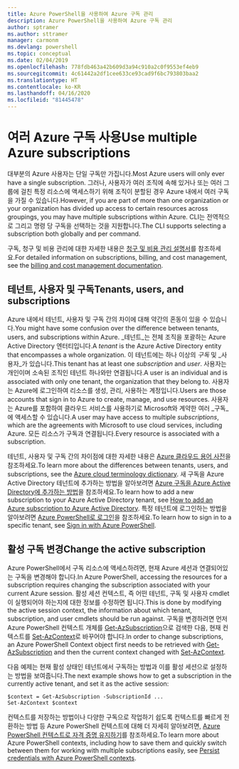```yaml
---
title: Azure PowerShell을 사용하여 Azure 구독 관리
description: Azure PowerShell을 사용하여 Azure 구독 관리
author: sptramer
ms.author: sttramer
manager: carmonm
ms.devlang: powershell
ms.topic: conceptual
ms.date: 02/04/2019
ms.openlocfilehash: 778fdb463a42b609d3a94c910a2c0f9553ef4eb9
ms.sourcegitcommit: 4c61442a2df1cee633ce93cad9f6bc793803baa2
ms.translationtype: HT
ms.contentlocale: ko-KR
ms.lasthandoff: 04/16/2020
ms.locfileid: "81445478"
---
```

# <a name="use-multiple-azure-subscriptions"></a><span data-ttu-id="e7823-103">여러 Azure 구독 사용</span><span class="sxs-lookup"><span data-stu-id="e7823-103">Use multiple Azure subscriptions</span></span>

<span data-ttu-id="e7823-104">대부분의 Azure 사용자는 단일 구독만 가집니다.</span><span class="sxs-lookup"><span data-stu-id="e7823-104">Most Azure users will only ever have a single subscription.</span></span> <span data-ttu-id="e7823-105">그러나, 사용자가 여러 조직에 속해 있거나 또는 여러 그룹에 걸친 특정 리소스에 액세스하기 위해 조직이 분할된 경우 Azure 내에서 여러 구독을 가질 수 있습니다.</span><span class="sxs-lookup"><span data-stu-id="e7823-105">However, if you are part of more than one organization or your organization has divided up access to certain resources across groupings, you may have multiple subscriptions within Azure.</span></span> <span data-ttu-id="e7823-106">CLI는 전역적으로 그리고 명령 당 구독을 선택하는 것을 지원합니다.</span><span class="sxs-lookup"><span data-stu-id="e7823-106">The CLI supports selecting a subscription both globally and per command.</span></span>

<span data-ttu-id="e7823-107">구독, 청구 및 비용 관리에 대한 자세한 내용은 [청구 및 비용 관리 설명서](/azure/billing/)를 참조하세요.</span><span class="sxs-lookup"><span data-stu-id="e7823-107">For detailed information on subscriptions, billing, and cost management, see the [billing and cost management documentation](/azure/billing/).</span></span>

## <a name="tenants-users-and-subscriptions"></a><span data-ttu-id="e7823-108">테넌트, 사용자 및 구독</span><span class="sxs-lookup"><span data-stu-id="e7823-108">Tenants, users, and subscriptions</span></span>

<span data-ttu-id="e7823-109">Azure 내에서 테넌트, 사용자 및 구독 간의 차이에 대해 약간의 혼동이 있을 수 있습니다.</span><span class="sxs-lookup"><span data-stu-id="e7823-109">You might have some confusion over the difference between tenants, users, and subscriptions within Azure.</span></span> <span data-ttu-id="e7823-110">_테넌트_는 전체 조직을 포괄하는 Azure Active Directory 엔터티입니다.</span><span class="sxs-lookup"><span data-stu-id="e7823-110">A _tenant_ is the Azure Active Directory entity that encompasses a whole organization.</span></span> <span data-ttu-id="e7823-111">이 테넌트에는 하나 이상의 _구독_ 및 _사용자_가 있습니다.</span><span class="sxs-lookup"><span data-stu-id="e7823-111">This tenant has at least one _subscription_ and _user_.</span></span> <span data-ttu-id="e7823-112">사용자는 개인이며 소속된 조직인 테넌트 하나와만 연결됩니다.</span><span class="sxs-lookup"><span data-stu-id="e7823-112">A user is an individual and is associated with only one tenant, the organization that they belong to.</span></span> <span data-ttu-id="e7823-113">사용자는 Azure에 로그인하여 리소스를 생성, 관리, 사용하는 계정입니다.</span><span class="sxs-lookup"><span data-stu-id="e7823-113">Users are those accounts that sign in to Azure to create, manage, and use resources.</span></span>
<span data-ttu-id="e7823-114">사용자는 Azure를 포함하여 클라우드 서비스를 사용하기로 Microsoft와 계약한 여러 _구독_에 액세스할 수 있습니다.</span><span class="sxs-lookup"><span data-stu-id="e7823-114">A user may have access to multiple _subscriptions_, which are the agreements with Microsoft to use cloud services, including Azure.</span></span> <span data-ttu-id="e7823-115">모든 리소스가 구독과 연결됩니다.</span><span class="sxs-lookup"><span data-stu-id="e7823-115">Every resource is associated with a subscription.</span></span>

<span data-ttu-id="e7823-116">테넌트, 사용자 및 구독 간의 차이점에 대한 자세한 내용은 [Azure 클라우드 용어 사전](/azure/azure-glossary-cloud-terminology)을 참조하세요.</span><span class="sxs-lookup"><span data-stu-id="e7823-116">To learn more about the differences between tenants, users, and subscriptions, see the [Azure cloud terminology dictionary](/azure/azure-glossary-cloud-terminology).</span></span>  <span data-ttu-id="e7823-117">새 구독을 Azure Active Directory 테넌트에 추가하는 방법을 알아보려면 [Azure 구독을 Azure Active Directory에 추가하는 방법](/azure/active-directory/active-directory-how-subscriptions-associated-directory)을 참조하세요.</span><span class="sxs-lookup"><span data-stu-id="e7823-117">To learn how to add a new subscription to your Azure Active Directory tenant, see [How to add an Azure subscription to Azure Active Directory](/azure/active-directory/active-directory-how-subscriptions-associated-directory).</span></span>
<span data-ttu-id="e7823-118">특정 테넌트에 로그인하는 방법을 알아보려면 [Azure PowerShell로 로그인](/powershell/azure/authenticate-azureps)을 참조하세요.</span><span class="sxs-lookup"><span data-stu-id="e7823-118">To learn how to sign in to a specific tenant, see [Sign in with Azure PowerShell](/powershell/azure/authenticate-azureps).</span></span>

## <a name="change-the-active-subscription"></a><span data-ttu-id="e7823-119">활성 구독 변경</span><span class="sxs-lookup"><span data-stu-id="e7823-119">Change the active subscription</span></span>

<span data-ttu-id="e7823-120">Azure PowerShell에서 구독 리소스에 액세스하려면, 현재 Azure 세션과 연결되어있는 구독을 변경해야 합니다.</span><span class="sxs-lookup"><span data-stu-id="e7823-120">In Azure PowerShell, accessing the resources for a subscription requires changing the subscription associated with your current Azure session.</span></span>
<span data-ttu-id="e7823-121">활성 세션 컨텍스트, 즉 어떤 테넌트, 구독 및 사용자 cmdlet이 실행되어야 하는지에 대한 정보를 수정하면 됩니다.</span><span class="sxs-lookup"><span data-stu-id="e7823-121">This is done by modifying the active session context, the information about which tenant, subscription, and user cmdlets should be run against.</span></span>
<span data-ttu-id="e7823-122">구독을 변경하려면 먼저 Azure PowerShell 컨텍스트 개체를 [Get-AzSubscription](/powershell/module/az.accounts/get-azsubscription)으로 검색한 다음, 현재 컨텍스트를 [Set-AzContext](/powershell/module/az.accounts/set-azcontext)로 바꾸어야 합니다.</span><span class="sxs-lookup"><span data-stu-id="e7823-122">In order to change subscriptions, an Azure PowerShell Context object first needs to be retrieved with [Get-AzSubscription](/powershell/module/az.accounts/get-azsubscription) and then the current context changed with [Set-AzContext](/powershell/module/az.accounts/set-azcontext).</span></span>

<span data-ttu-id="e7823-123">다음 예제는 현재 활성 상태인 테넌트에서 구독하는 방법과 이를 활성 세션으로 설정하는 방법을 보여줍니다.</span><span class="sxs-lookup"><span data-stu-id="e7823-123">The next example shows how to get a subscription in the currently active tenant, and set it as the active session:</span></span>

```powershell-interactive
$context = Get-AzSubscription -SubscriptionId ...
Set-AzContext $context
```

<span data-ttu-id="e7823-124">컨텍스트를 저장하는 방법이나 다양한 구독으로 작업하기 쉽도록 컨텍스트를 빠르게 전환하는 방법 등 Azure PowerShell 컨텍스트에 대해 더 자세히 알아보려면, [Azure PowerShell 컨텍스트로 자격 증명 유지하기](context-persistence.md)를 참조하세요.</span><span class="sxs-lookup"><span data-stu-id="e7823-124">To learn more about Azure PowerShell contexts, including how to save them and quickly switch between them for working with multiple subscriptions easily, see [Persist credentials with Azure PowerShell contexts](context-persistence.md).</span></span>
